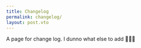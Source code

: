 ```yaml
---
title: Changelog
permalink: changelog/
layout: post.vto
---
```


A page for change log. I dunno what else to add 🤷🏽‍♀️

